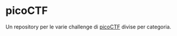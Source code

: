 # picoCTF

Un repository per le varie challenge di [picoCTF](https://play.picoctf.org/practice) divise per categoria.
